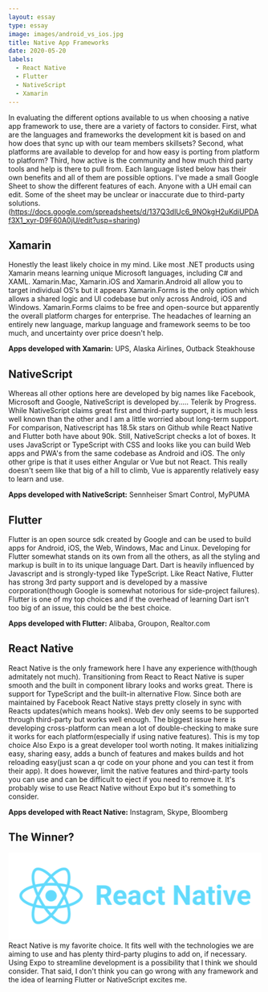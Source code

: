 ```yaml
---
layout: essay
type: essay
image: images/android_vs_ios.jpg
title: Native App Frameworks
date: 2020-05-20
labels:
  - React Native
  - Flutter
  - NativeScript
  - Xamarin
---
```


In evaluating the different options available to us when choosing a native app framework to use, there are a variety of factors to consider. First, what are the languages and frameworks the development kit is based on and how does that sync up with our team members skillsets? Second, what platforms are available to develop for and how easy is porting from platform to platform? Third, how active is the community and how much third party tools and help is there to pull from. Each language listed below has their own benefits and all of them are possible options.
I've made a small Google Sheet to show the different features of each. Anyone with a UH email can edit. Some of the sheet may be unclear or inaccurate due to third-party solutions.
(https://docs.google.com/spreadsheets/d/137Q3dlUc6_9NOkgH2uKdiUPDAf3X1_xyr-D9F60A0jU/edit?usp=sharing)

<H2>Xamarin</H2>
Honestly the least likely choice in my mind. Like most .NET products using Xamarin means learning unique Microsoft languages, including C# and XAML. Xamarin.Mac, Xamarin.iOS and Xamarin.Android all allow you to target individual OS's but it appears Xamarin.Forms is the only option which allows a shared logic and UI codebase but only across Android, iOS and Windows. Xamarin.Forms claims to be free and open-source but apparently the overall platform charges for enterprise. The headaches of learning an entirely new language, markup language and framework seems to be too much, and uncertainty over price doesn't help.

<b>Apps developed with Xamarin:</b> UPS, Alaska Airlines, Outback Steakhouse

<H2>NativeScript</H2>
Whereas all other options here are developed by big names like Facebook, Microsoft and Google, NativeScript is developed by..... Telerik by Progress. While NativeScript claims great first and third-party support, it is much less well known than the other and I am a little worried about long-term support. For comparison, Nativescript has 18.5k stars on Github while React Native and Flutter both have about 90k. Still, NativeScript checks a lot of boxes. It uses JavaScript or TypeScript with CSS and looks like you can build Web apps and PWA's from the same codebase as Android and iOS. The only other gripe is that it uses either Angular or Vue but not React. This really doesn't seem like that big of a hill to climb, Vue is apparently relatively easy to learn and use.

<b>Apps developed with NativeScript:</b> Sennheiser Smart Control, MyPUMA

<H2>Flutter</H2>
Flutter is an open source sdk created by Google and can be used to build apps for Android, iOS, the Web, Windows, Mac and Linux. Developing for Flutter somewhat stands on its own from all the others, as all the styling and markup is built in to its unique language Dart. Dart is heavily influenced by Javascript and is strongly-typed like TypeScript. Like React Native, Flutter has strong 3rd party support and is developed by a massive corporation(though Google is somewhat notorious for side-project failures). Flutter is one of my top choices and if the overhead of learning Dart isn't too big of an issue, this could be the best choice. 

<b>Apps developed with Flutter:</b> Alibaba, Groupon, Realtor.com

<H2>React Native</H2>
React Native is the only framework here I have any experience with(though admitately not much). Transitioning from React to React Native is super smooth and the built in component library looks and works great. There is support for TypeScript and the built-in alternative Flow. Since both are maintained by Facebook React Native stays pretty closely in sync with Reacts updates(which means hooks). Web dev only seems to be supported through third-party but works well enough. The biggest issue here is developing cross-platform can mean a lot of double-checking to make sure it works for each platform(especially if using native features). This is my top choice 
Also Expo is a great developer tool worth noting. It makes initializing easy, sharing easy, adds a bunch of features and makes builds and hot reloading easy(just scan a qr code on your phone and you can test it from their app). It does however, limit the native features and third-party tools you can use and can be difficult to eject if you need to remove it. It's probably wise to use React Native without Expo but it's something to consider.

<b>Apps developed with React Native:</b> Instagram, Skype, Bloomberg

<H2>The Winner?</H2>
<img class="ui medium right floated image" src="../images/react-native.png">
React Native is my favorite choice. It fits well with the technologies we are aiming to use and has plenty third-party plugins to add on, if necessary. Using Expo to streamline development is a possibility that I think we should consider. 
That said, I don't think you can go wrong with any framework and the idea of learning Flutter or NativeScript excites me.

